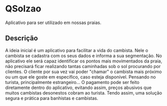 # QSolzao
Aplicativo para ser utilizado em nossas praias.

## Descrição
A ideia inicial é um aplicativo para facilitar a vida do cambista. Nele o cambista se cadastra com os seus dados e informa a sua segmentação. No aplicativo ele será capaz 
identificar os pontos mais movimentados da praia, não precisará ficar realizando tantas caminhadas sob o sol procurando por clientes. O cliente por sua vez vai poder "chamar"
o cambista mais próximo ou um que ele goste em especifico, caso esteja disponível. Pensando no turista, principalmente estrangeiro... O pagamento pode ser feito diretamente dentro 
do aplicativo, evitando assim, preços abusivos que muitos cambistas desonestos cobram ao turista. Tendo assim, uma solução segura e prática para banhistas e cambistas. 
